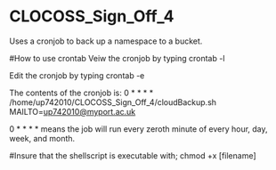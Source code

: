 # CLOCOSS_Sign_Off_4
Uses a cronjob to back up a namespace to a bucket.

#How to use crontab
Veiw the cronjob by typing crontab -l

Edit the cronjob by typing crontab -e

The contents of the cronjob is:
0 * * * * /home/up742010/CLOCOSS_Sign_Off_4/cloudBackup.sh 
MAILTO=up742010@myport.ac.uk

0 * * * * means the job will run every zeroth minute of every hour, day, week, and month.

#Insure that the shellscript is executable with; chmod +x [filename]
